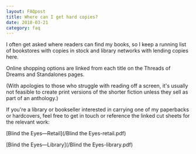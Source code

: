 ```yaml
---
layout: FAQpost
title: Where can I get hard copies? 
date: 2018-03-21
category: faq
---
```


I often get asked where readers can find my books, so I keep a running list of bookstores with copies in stock and library networks with lending copies here.

Online shopping options are linked from each title on the Threads of Dreams and Standalones pages.

(With apologies to those who struggle with reading off a screen, it's usually not feasible to create print versions of the shorter fiction unless they sell as part of an anthology.)

If you're a library or bookseller interested in carrying one of my paperbacks or hardcovers, feel free to get in touch or reference the linked cut sheets for the relevant work:

[Blind the Eyes—Retail](/Blind the Eyes-retail.pdf)

[Blind the Eyes—Library](/Blind the Eyes-library.pdf)
